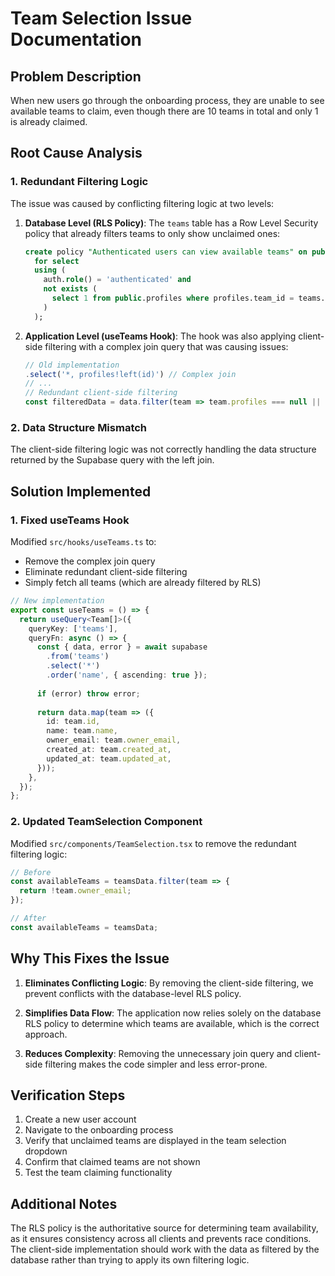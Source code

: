# Team Selection Issue Documentation

## Problem Description
When new users go through the onboarding process, they are unable to see available teams to claim, even though there are 10 teams in total and only 1 is already claimed.

## Root Cause Analysis

### 1. Redundant Filtering Logic
The issue was caused by conflicting filtering logic at two levels:

1. **Database Level (RLS Policy)**: The `teams` table has a Row Level Security policy that already filters teams to only show unclaimed ones:
   ```sql
   create policy "Authenticated users can view available teams" on public.teams
     for select
     using (
       auth.role() = 'authenticated' and
       not exists (
         select 1 from public.profiles where profiles.team_id = teams.id
       )
     );
   ```

2. **Application Level (useTeams Hook)**: The hook was also applying client-side filtering with a complex join query that was causing issues:
   ```javascript
   // Old implementation
   .select('*, profiles!left(id)') // Complex join
   // ... 
   // Redundant client-side filtering
   const filteredData = data.filter(team => team.profiles === null || team.profiles.length === 0);
   ```

### 2. Data Structure Mismatch
The client-side filtering logic was not correctly handling the data structure returned by the Supabase query with the left join.

## Solution Implemented

### 1. Fixed useTeams Hook
Modified `src/hooks/useTeams.ts` to:
- Remove the complex join query
- Eliminate redundant client-side filtering
- Simply fetch all teams (which are already filtered by RLS)

```typescript
// New implementation
export const useTeams = () => {
  return useQuery<Team[]>({
    queryKey: ['teams'],
    queryFn: async () => {
      const { data, error } = await supabase
        .from('teams')
        .select('*')
        .order('name', { ascending: true });
      
      if (error) throw error;
      
      return data.map(team => ({
        id: team.id,
        name: team.name,
        owner_email: team.owner_email,
        created_at: team.created_at,
        updated_at: team.updated_at,
      }));
    },
  });
};
```

### 2. Updated TeamSelection Component
Modified `src/components/TeamSelection.tsx` to remove the redundant filtering logic:

```typescript
// Before
const availableTeams = teamsData.filter(team => {
  return !team.owner_email;
});

// After
const availableTeams = teamsData;
```

## Why This Fixes the Issue

1. **Eliminates Conflicting Logic**: By removing the client-side filtering, we prevent conflicts with the database-level RLS policy.

2. **Simplifies Data Flow**: The application now relies solely on the database RLS policy to determine which teams are available, which is the correct approach.

3. **Reduces Complexity**: Removing the unnecessary join query and client-side filtering makes the code simpler and less error-prone.

## Verification Steps

1. Create a new user account
2. Navigate to the onboarding process
3. Verify that unclaimed teams are displayed in the team selection dropdown
4. Confirm that claimed teams are not shown
5. Test the team claiming functionality

## Additional Notes

The RLS policy is the authoritative source for determining team availability, as it ensures consistency across all clients and prevents race conditions. The client-side implementation should work with the data as filtered by the database rather than trying to apply its own filtering logic.